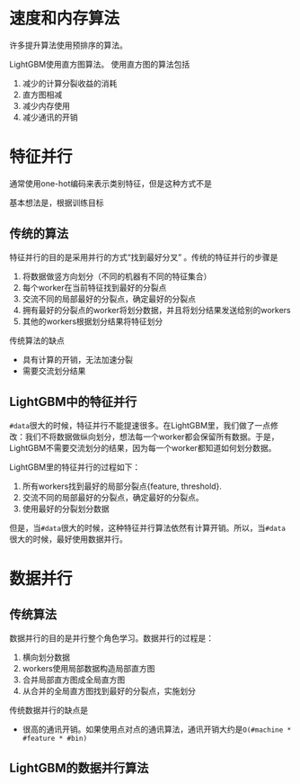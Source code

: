 #

# 速度和内存算法

许多提升算法使用预排序的算法。

LightGBM使用直方图算法。
使用直方图的算法包括

1.  减少的计算分裂收益的消耗
2.  直方图相减
3.  减少内存使用
4.  减少通讯的开销



# 特征并行

通常使用one-hot编码来表示类别特征，但是这种方式不是

基本想法是，根据训练目标



## 传统的算法
特征并行的目的是采用并行的方式“找到最好分叉” 。传统的特征并行的步骤是
1.  将数据做竖方向划分（不同的机器有不同的特征集合）
2.  每个worker在当前特征找到最好的分裂点
3.  交流不同的局部最好的分裂点，确定最好的分裂点
4.  拥有最好的分裂点的worker将划分数据，并且将划分结果发送给别的workers
5.  其他的workers根据划分结果将特征划分

传统算法的缺点
*  具有计算的开销，无法加速分裂
*  需要交流划分结果

## LightGBM中的特征并行
`#data`很大的时候，特征并行不能提速很多。在LightGBM里，我们做了一点修改：我们不将数据做纵向划分，想法每一个worker都会保留所有数据。于是，LightGBM不需要交流划分的结果，因为每一个worker都知道如何划分数据。

LightGBM里的特征并行的过程如下：

1.  所有workers找到最好的局部分裂点{feature, threshold}.
2.  交流不同的局部最好的分裂点，确定最好的分裂点。
3.  使用最好的分裂划分数据

但是，当`#data`很大的时候，这种特征并行算法依然有计算开销。所以，当`#data`很大的时候，最好使用数据并行。

# 数据并行

## 传统算法

数据并行的目的是并行整个角色学习。数据并行的过程是：

1.  横向划分数据
2.  workers使用局部数据构造局部直方图
3.  合并局部直方图成全局直方图
4.  从合并的全局直方图找到最好的分裂点，实施划分

传统数据并行的缺点是
*  很高的通讯开销。如果使用点对点的通讯算法，通讯开销大约是`O(#machine * #feature * #bin)`

## LightGBM的数据并行算法





